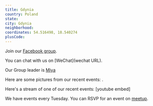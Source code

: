 ```yaml
---
title: Gdynia
country: Poland
state: 
city: Gdynia
neighborhood: 
coordinates: 54.516498, 18.540274
plusCode:
---
```

Join our [Facebook group](https://www.facebook.com/groups/free.code.camp.gdynia).

You can chat with us on [WeChat](wechat URL).

Our Group leader is [Miya](freecodecamp.org/miya)

Here are some pictures from our recent events:
![]().

Here's a stream of one of our recent events:
[youtube embed]

We have events every Tuesday. You can RSVP for an event on [meetup](meetupurl).
